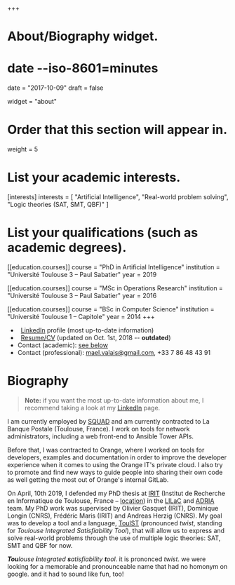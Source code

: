 +++
# About/Biography widget.
#     date --iso-8601=minutes
date = "2017-10-09"
draft = false

widget = "about"

# Order that this section will appear in.
weight = 5

# List your academic interests.
[interests]
  interests = [
    "Artificial Intelligence",
    "Real-world problem solving",
    "Logic theories (SAT, SMT, QBF)"
  ]

# List your qualifications (such as academic degrees).
[[education.courses]]
  course = "PhD in Artificial Intelligence"
  institution = "Université Toulouse 3 – Paul Sabatier"
  year = 2019

[[education.courses]]
  course = "MSc in Operations Research"
  institution = "Université Toulouse 3 – Paul Sabatier"
  year = 2016

[[education.courses]]
  course = "BSc in Computer Science"
  institution = "Université Toulouse 1 – Capitole"
  year = 2014
+++

- <i class="fa fa-linkedin" style="margin-right:0.5em"></i> [LinkedIn] profile (most up-to-date information)
- <i class="fa fa-file" style="margin-right:0.5em"></i> [Resume/CV](resume_mael_valais.pdf) (updated on Oct. 1st, 2018 -- **outdated**)
- Contact (academic): [see below](#contact)
- Contact (professional): [mael.valais@gmail.com](#), +33 7 86 48 43 91

<!--
  [<img src="img/irit2018.svg" style="max-width:30%;min-width:2cm;float:right;margin:1em;margin-top:1cm">][irit]
-->

# Biography

> **Note:** if you want the most up-to-date information about me, I
> recommend taking a look at my [LinkedIn][linkedin] page.

I am currently employed by [SQUAD] and am currently contracted to La Banque
Postale (Toulouse, France). I work on tools for network administrators,
including a web front-end to Ansible Tower APIs.

Before that, I was contracted to Orange, where I worked on tools for
developers, examples and documentation in order to improve the developer
experience when it comes to using the Orange IT's private cloud. I also try
to promote and find new ways to guide people into sharing their own code as
well getting the most out of Orange's internal GitLab.

[squad]: https://www.squad.fr

On April, 10th 2019, I defended my PhD thesis at [IRIT] \(Institut de
Recherche en Informatique de Toulouse, France – [location]) in the [LILaC]
and [ADRIA] team. My PhD work was supervised by Olivier Gasquet (IRIT),
Dominique Longin (CNRS), Frédéric Maris (IRIT) and Andreas Herzig (CNRS).
My goal was to develop a tool and a language, [TouIST] \(pronounced
_twist_, standing for _Toulouse Integrated Satisfiability Tool_\), that
will allow us to express and solve real-world problems through the use of
multiple logic theories: SAT, SMT and QBF for now.

[touist]: https://www.irit.fr/touist
[github]: https://github.com/touist/touist
[irit]: https://www.irit.fr
[lilac]: https://www.irit.fr/-Equipe-LILaC-
[adria]: https://www.irit.fr/-Equipe-ADRIA-
[LinkedIn]: https://www.linkedin.com/in/maelvalais/
[location]: https://goo.gl/maps/nuxdSM6P65J2
[twitter]: https://twitter.com/maelvalais
[profile]: https://www.irit.fr/spip.php?page=annuaire&code=10566

[^touist-meaning]:

  _**Tou**louse **i**ntegrated **s**atisfiability **t**ool_.
  it is prononced _twist_. we were looking for a memorable and
  pronounceable name that had no homonym on google. and it
  had to sound like fun, too!
